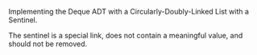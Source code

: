 Implementing the Deque ADT with a Circularly-Doubly-Linked List with a Sentinel.

The sentinel is a special link, does not contain a meaningful value, and should not be removed.

